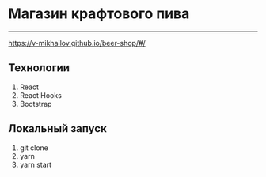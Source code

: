 # Магазин крафтового пива
***
https://v-mikhailov.github.io/beer-shop/#/

## Технологии
1. React
2. React Hooks
3. Bootstrap

## Локальный запуск
1. git clone
2. yarn
3. yarn start